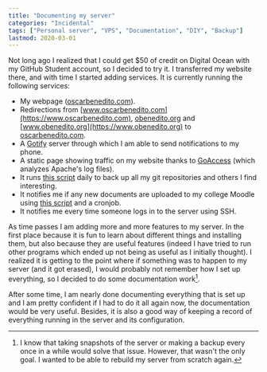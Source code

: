 ```yaml
---
title: "Documenting my server"
categories: "Incidental"
tags: ["Personal server", "VPS", "Documentation", "DIY", "Backup"]
lastmod: 2020-03-01
---
```

Not long ago I realized that I could get $50 of credit on Digital Ocean with my GitHub Student account, so I decided to try it. I transferred my website there, and with time I started adding services. It is currently running the following services:

 - My webpage ([oscarbenedito.com](https://oscarbenedito.com)).
 - Redirections from [www.oscarbenedito.com](https://www.oscarbenedito.com), [obenedito.org](https://obenedito.org) and [www.obenedito.org](https://www.obenedito.org) to [oscarbenedito.com](https://oscarbenedito.com).
 - A [Gotify](https://gotify.net/) server through which I am able to send notifications to my phone.
 - A static page showing traffic on my website thanks to [GoAccess](https://goaccess.io/) (which analyzes Apache's log files).
 - It runs [this script](https://gitlab.com/oscarbenedito/utilities/-/tree/master/git-backup) daily to back up all my git repositories and others I find interesting.
 - It notifies me if any new documents are uploaded to my college Moodle using [this script](https://gitlab.com/oscarbenedito/utilities/-/tree/master/atenea-updates-notifications) and a cronjob.
 - It notifies me every time someone logs in to the server using SSH.

As time passes I am adding more and more features to my server. In the first place because it is fun to learn about different things and installing them, but also because they are useful features (indeed I have tried to run other programs which ended up not being as useful as I initially thought). I realized it is getting to the point where if something was to happen to my server (and it got erased), I would probably not remember how I set up everything, so I decided to do some documentation work[^backup].

[^backup]: I know that taking snapshots of the server or making a backup every once in a while would solve that issue. However, that wasn't the only goal. I wanted to be able to rebuild my server from scratch again.

After some time, I am nearly done documenting everything that is set up and I am pretty confident if I had to do it all again now, the documentation would be very useful. Besides, it is also a good way of keeping a record of everything running in the server and its configuration.
